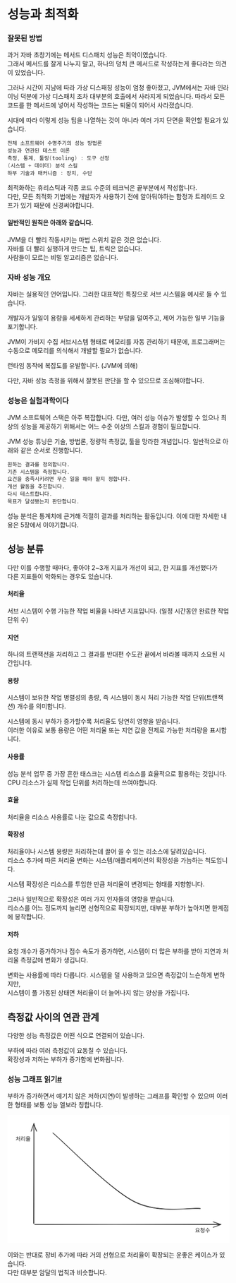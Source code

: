 # 성능과 최적화

### 잘못된 방법

과거 자바 초창기에는 메서드 디스패치 성능은 최악이였습니다. \
그래서 메서드를 잘게 나누지 말고, 하나의 덩치 큰 메서드로 작성하는게 좋다라는 의견이 있었습니다.

그러나 시간이 지남에 따라 가상 디스패칭 성능이 엄청 좋아졌고, JVM에서는 자바 인라이닝 덕분에 가상 디스패치 조차 대부분의 호출에서 사라지게 되었습니다. 따라서 모든 코드를 한 메서드에 넣어서 작성하는 코드는 퇴물이 되어서 사라졌습니다.

시대에 따라 이렇게 성능 팁을 나열하는 것이 아니라 여러 가지 단면을 확인할 필요가 있습니다.

```java
전체 소프트웨어 수명주기의 성능 방법론
성능과 연관된 테스트 이론
측정, 통계, 툴링(tooling) : 도구 선정
(시스템 + 데이터) 분석 스킬
하부 기술과 매커니즘 : 장치, 수단
```

최적화하는 휴리스틱과 각종 코드 수준의 테크닉은 끝부분에서 작성합니다. \
다만, 모든 최적화 기법에는 개발자가 사용하기 전에 알아둬야하는 함정과 트레이드 오프가 있기 때문에 신경써야합니다.

#### 일반적인 원칙은 아래와 같습니다.

JVM을 더 빨리 작동시키는 마법 스위치 같은 것은 없습니다.\
자바를 더 빨리 실행하게 만드는 팁, 트릭은 없습니다.\
사람들이 모르는 비밀 알고리즘은 없습니다.

### 자바 성능 개요

자바는 실용적인 언어입니다. 그러한 대표적인 특징으로 서브 시스템을 예시로 들 수 있습니다.

개발자가 일일이 용량을 세세하게 관리하는 부담을 덜여주고, 제어 가능한 일부 기능을 포기합니다.

JVM이 가비지 수집 서브시스템 형태로 메모리를 자동 관리하기 때문에, 프로그래머는 수동으로 메모리를 의식해서 개발할 필요가 없습니다.

런타임 동작에 복잡도를 유발합니다. (JVM에 의해)

다만, 자바 성능 측정을 위해서 잘못된 판단을 할 수 있으므로 조심해야합니다.

### 성능은 실험과학이다 <a href="#undefined" id="undefined"></a>

JVM 소프트웨어 스택은 아주 복잡합니다. 다만, 여러 성능 이슈가 발생할 수 있으나 최상의 성능을 제공하기 위해서는 어느 수준 이상의 스킬과 경험이 필요합니다.

JVM 성능 튜닝은 기술, 방법론, 정량적 측정값, 툴을 망라한 개념입니다. 일반적으로 아래와 같은 순서로 진행합니다.

```java
원하는 결과를 정의합니다.
기존 시스템을 측정합니다.
요건을 충족시키려면 무슨 일을 해야 할지 정합니다.
개선 활동을 추진합니다.
다시 테스트합니다.
목표가 달성됐는지 판단합니다.
```

성능 분석은 통계치에 큰거해 적절히 결과를 처리하는 활동입니다. 이에 대한 자세한 내용은 5장에서 이야기합니다.

## 성능 분류 <a href="#undefined" id="undefined"></a>

다만 이를 수행할 때마다, 좋아야 2\~3개 지표가 개선이 되고, 한 지표를 개선했다가 \
다른 지표들이 악화되는 경우도 있습니다.

#### 처리율 <a href="#undefined" id="undefined"></a>

서브 시스템이 수행 가능한 작업 비율을 나타낸 지표입니다. (일정 시간동안 완료한 작업 단위 수)

#### 지연 <a href="#undefined" id="undefined"></a>

하나의 트랜잭션을 처리하고 그 결과를 반대편 수도관 끝에서 바라볼 때까지 소요된 시간입니다.

#### 용량 <a href="#undefined" id="undefined"></a>

시스템이 보유한 작업 병렬성의 총량, 즉 시스템이 동시 처리 가능한 작업 단위(트랜잭션) 개수를 의미합니다.

시스템에 동시 부하가 증가할수록 처리율도 당연히 영향을 받습니다. \
이러한 이유로 보통 용량은 어떤 처리율 또는 지연 값을 전제로 가능한 처리량을 표시합니다.

#### 사용률 <a href="#undefined" id="undefined"></a>

성능 분석 업무 중 가장 흔한 태스크는 시스템 리소스를 효율적으로 활용하는 것입니다. \
CPU 리소스가 실제 작업 단위를 처리하는데 쓰여야합니다.

#### 효율 <a href="#undefined" id="undefined"></a>

처리율을 리소스 사용률로 나눈 값으로 측정합니다.

#### 확장성 <a href="#undefined" id="undefined"></a>

처리율이나 시스템 용량은 처리하는데 끌어 쓸 수 있는 리소스에 달려있습니다. \
리소스 추가에 따른 처리율 변화는 시스템/애플리케이션의 확장성을 가늠하는 척도입니다.&#x20;

시스템 확장성은 리소스를 투입한 만큼 처리율이 변경되는 형태를 지향합니다.

그러나 일반적으로 확장성은 여러 가지 인자들의 영향을 받습니다. \
리소스를 어느 정도까지 늘리면 선형적으로 확장되지만, 대부분 부하가 높아지면 한계점에 봉착합니다.

#### 저하 <a href="#undefined" id="undefined"></a>

요청 개수가 증가하거나 접수 속도가 증가하면, 시스템이 더 많은 부하를 받아 지연과 처리율 측정값에 변화가 생깁니다.

변화는 사용률에 따라 다릅니다. 시스템을 덜 사용하고 있으면 측정값이 느슨하게 변하지만, \
시스템이 풀 가동된 상태면 처리율이 더 늘어나지 않는 양상을 가집니다.

## 측정값 사이의 연관 관계 <a href="#undefined" id="undefined"></a>

다양한 성능 측정값은 어떤 식으로 연결되어 있습니다.

부하에 따라 여러 측정값이 요동칠 수 있습니다.\
확장성과 저하는 부하가 증가함에 변화됩니다.

### 성능 그래프 읽기[#](https://azderica.github.io/til/docs/java/optimizing-java/ch1/#%EC%84%B1%EB%8A%A5-%EA%B7%B8%EB%9E%98%ED%94%84-%EC%9D%BD%EA%B8%B0) <a href="#undefined" id="undefined"></a>

부하가 증가하면서 예기치 않은 저하(지연)이 발생하는 그래프를 확인할 수 있으며 이러한 형태를 보통 성능 엘보라 칭합니다.

<img src="../../../.gitbook/assets/file.excalidraw (2).svg" alt="" class="gitbook-drawing">

이와는 반대로 장비 추가에 따라 거의 선형으로 처리율이 확장되는 운좋은 케이스가 있습니다. \
다만 대부분 암달의 법칙과 비슷합니다.
